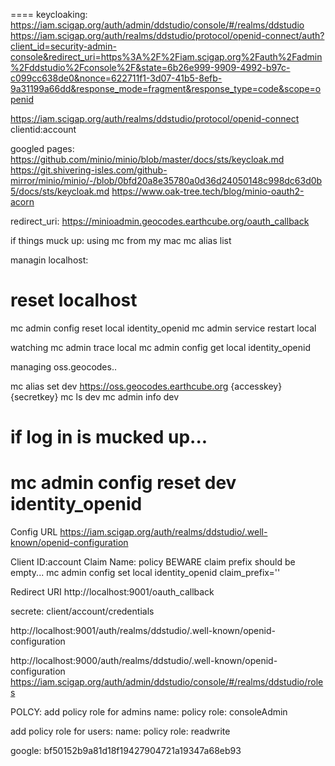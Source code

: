 ====
keycloaking:
https://iam.scigap.org/auth/admin/ddstudio/console/#/realms/ddstudio
https://iam.scigap.org/auth/realms/ddstudio/protocol/openid-connect/auth?client_id=security-admin-console&redirect_uri=https%3A%2F%2Fiam.scigap.org%2Fauth%2Fadmin%2Fddstudio%2Fconsole%2F&state=6b26e999-9909-4992-b97c-c099cc638de0&nonce=622711f1-3d07-41b5-8efb-9a31199a66dd&response_mode=fragment&response_type=code&scope=openid

https://iam.scigap.org/auth/realms/ddstudio/protocol/openid-connect
clientid:account

googled pages:
https://github.com/minio/minio/blob/master/docs/sts/keycloak.md
https://git.shivering-isles.com/github-mirror/minio/minio/-/blob/0bfd20a8e35780a0d36d24050148c998dc63d0b5/docs/sts/keycloak.md
https://www.oak-tree.tech/blog/minio-oauth2-acorn

redirect_uri: https://minioadmin.geocodes.earthcube.org/oauth_callback

if things muck up:
using mc from my mac
mc alias list

managin localhost:
# reset localhost
mc admin config reset local identity_openid
mc admin service restart local

watching
mc admin trace local
mc admin config get local identity_openid

managing oss.geocodes..

mc alias set dev  https://oss.geocodes.earthcube.org {accesskey} {secretkey}
mc ls dev
mc admin info dev
# if log in is mucked up...
mc admin config reset dev identity_openid
====

Config URL
https://iam.scigap.org/auth/realms/ddstudio/.well-known/openid-configuration

Client ID:account
Claim Name: policy
BEWARE claim prefix should be empty...
mc admin config set local identity_openid claim_prefix=''

Redirect URI
http://localhost:9001/oauth_callback

secrete:
client/account/credentials


http://localhost:9001/auth/realms/ddstudio/.well-known/openid-configuration

http://localhost:9000/auth/realms/ddstudio/.well-known/openid-configuration
https://iam.scigap.org/auth/admin/ddstudio/console/#/realms/ddstudio/roles

POLCY:
add policy role for admins
name: policy
role: consoleAdmin

add policy role for users:
name: policy
role: readwrite


google:
bf50152b9a81d18f19427904721a19347a68eb93
